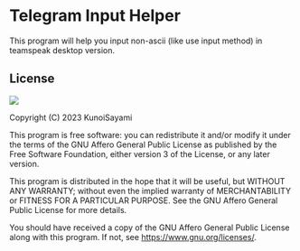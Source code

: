 # Telegram Input Helper

This program will help you input non-ascii (like use input method) in teamspeak desktop version.

## License

[![](https://www.gnu.org/graphics/agplv3-155x51.png)](https://www.gnu.org/licenses/agpl-3.0.txt)

Copyright (C) 2023 KunoiSayami

This program is free software: you can redistribute it and/or modify it under the terms of the GNU Affero General Public License as published by the Free Software Foundation, either version 3 of the License, or any later version.

This program is distributed in the hope that it will be useful, but WITHOUT ANY WARRANTY; without even the implied warranty of MERCHANTABILITY or FITNESS FOR A PARTICULAR PURPOSE. See the GNU Affero General Public License for more details.

You should have received a copy of the GNU Affero General Public License along with this program. If not, see <https://www.gnu.org/licenses/>.
